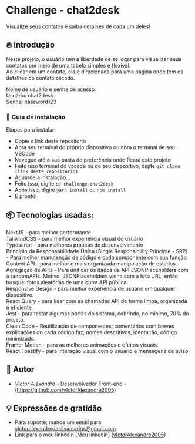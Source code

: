
# Challenge - chat2desk

Visualize seus contatos e saiba detalhes de cada um deles!
## 🔥 Introdução

Neste projeto, o usuário tem a liberdade de se logar para visualizar seus contatos por meio de uma tabela simples e flexível. <br />
Ao clicar em um contato, ela é direcionada para uma página onde tem os detalhes do contato clicado. <br />

Nome de usuário e senha de acesso: <br />
Usuário: chat2desk <br />
Senha: password123

### 🔨 Guia de instalação

Etapas para instalar:

- Copie o link deste repositorio <br />
- Abra seu terminal do próprio dispositivo ou abra o terminal de seu VSCode <br />
- Navegue até a sua pasta de preferência onde ficará este projeto <br />
- Feito isso terminal do vscode ou de seu dispositivo, digite `git clone (link deste repositorio)` <br />
- Aguarde a instalação... <br />
- Feito isso, digite `cd challenge-chat2desk` <br />
- Após isso, digite `yarn install` ou `npm install` <br />
- E pronto! <br />

## 📦 Tecnologias usadas:
NextJS - para melhor performance <br/>
TailwindCSS - para melhor experiência visual do usuário <br/>
Typescript - para melhores práticas de desenvolvimento <br />
Princípio da Responsabilidade Única (Single Responsibility Principle - SRP) - Para melhor manutenção de código e cada componente com sua função. <br />
Context API - para melhor e mais organizada manipulação de estados <br />
Agregação de APIs - Para unificar os dados da API JSONPlaceholders com a randomAPIs. Motivo: JSONPlaceholders vinha com a foto URL, então busquei fotos aleatórias de uma outra API pública. <br />
Responsive Design - para melhor experiência de usuário em qualquer dispositivo. <br />
React Query - para lidar com as chamadas API de forma limpa, organizada e eficiente <br />
Jest - para testar algumas partes do sistema, cobrindo, no mínimo, 70% do projeto. <br />
Clean Code - Reutilização de componentes, comentários com breves explicações do cada código faz, nomes descritivos, identação, código minimizado. <br />
Framer Motion - para as melhores animações e efeitos visuais. <br />
React Toastify - para interação visual com o usuário e mensagens de aviso <br />

## 👷 Autor

* *Victor Alexandre* - Desenvolvedor Front-end - (https://github.com/vIctorAlexandre2005)

## 💡 Expressões de gratidão
* Para suporte, mande um email para victoralexandredasilvamarins@gmail.com.
* Link para o meu linkedin [Meu linkedin] ([vIctorAlexandre2005](https://www.linkedin.com/in/victoralexandredasilvamarins/))

